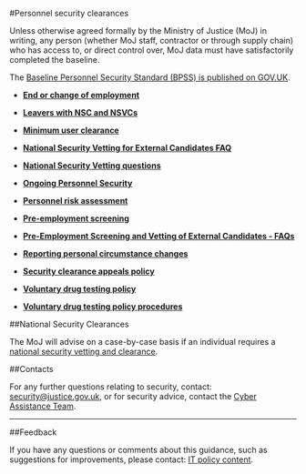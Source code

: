#Personnel security clearances

Unless otherwise agreed formally by the Ministry of Justice (MoJ) in writing, any person (whether MoJ staff, contractor or through supply chain) who has access to, or direct control over, MoJ data must have satisfactorily completed the baseline.

The [Baseline Personnel Security Standard (BPSS) is published on GOV.UK](https://www.gov.uk/government/publications/government-baseline-personnel-security-standard).

* **[End or change of employment](end-or-change-of-employment.md)**  

* **[Leavers with NSC and NSVCs](leavers-with-nsc-and-nscvs.md)**  

* **[Minimum user clearance](minimum-user-clearance-requirements-guide.md)**  

* **[National Security Vetting for External Candidates FAQ](national-security-vetting-for-external-candidates-faq.md)**  

* **[National Security Vetting questions](national-security-vetting-questions.md)**  

* **[Ongoing Personnel Security](ongoing-personnel-security.md)**  

* **[Personnel risk assessment](personnel-risk-assessment.md)**  

* **[Pre-employment screening](pre-employment-screening.md)**  

* **[Pre-Employment Screening and Vetting of External Candidates - FAQs](pre-employment-screening-and-vetting-of-external-candidates-faqs.md)**  

* **[Reporting personal circumstance changes](reporting-personal-circumstance-changes.md)**  

* **[Security clearance appeals policy](security-clearance-appeals-policy.md)**  

* **[Voluntary drug testing policy](voluntary-drug-testing-policy.md)**  

* **[Voluntary drug testing policy procedures](voluntary-drug-testing-policy-procedures.md)**  


##National Security Clearances

The MoJ will advise on a case-by-case basis if an individual requires a [national security vetting and clearance](https://www.gov.uk/guidance/security-vetting-and-clearance#applicant).

##Contacts

For any further questions relating to security, contact: [security@justice.gov.uk](mailto:security@justice.gov.uk), or for security advice, contact the [Cyber Assistance Team](mailto:CyberConsultancy@digital.justice.gov.uk).

---

##Feedback

If you have any questions or comments about this guidance, such as suggestions for improvements, please contact: [IT policy content](mailto:itpolicycontent@digital.justice.gov.uk).

